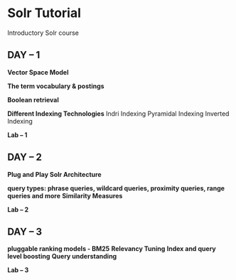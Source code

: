 # Solr Tutorial
Introductory Solr course

## DAY – 1
 
**Vector Space Model**
 
**The term vocabulary & postings**

**Boolean retrieval**
 
**Different Indexing Technologies**
     Indri Indexing
     Pyramidal Indexing
     Inverted Indexing
 
**Lab – 1**
 
## DAY – 2
 
**Plug and Play Solr Architecture**
 
**query types: phrase queries, wildcard queries, proximity queries, range queries and more**
**Similarity Measures**
 
**Lab – 2**
 
## DAY – 3
 
 **pluggable ranking models  - BM25**
 **Relevancy Tuning**
    **Index and query level boosting**
    **Query understanding**
       
**Lab – 3**
 
